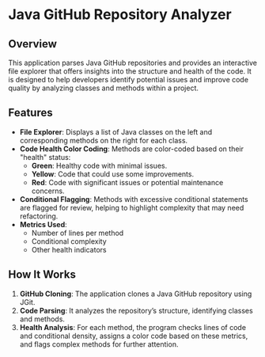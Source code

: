 # Java GitHub Repository Analyzer

## Overview

This application parses Java GitHub repositories and provides an interactive file explorer that offers insights into the structure and health of the code. It is designed to help developers identify potential issues and improve code quality by analyzing classes and methods within a project.

## Features

- **File Explorer**: Displays a list of Java classes on the left and corresponding methods on the right for each class.
- **Code Health Color Coding**: Methods are color-coded based on their "health" status:
  - **Green**: Healthy code with minimal issues.
  - **Yellow**: Code that could use some improvements.
  - **Red**: Code with significant issues or potential maintenance concerns.
- **Conditional Flagging**: Methods with excessive conditional statements are flagged for review, helping to highlight complexity that may need refactoring.
- **Metrics Used**:
  - Number of lines per method
  - Conditional complexity
  - Other health indicators

## How It Works

1. **GitHub Cloning**: The application clones a Java GitHub repository using JGit.
2. **Code Parsing**: It analyzes the repository’s structure, identifying classes and methods.
3. **Health Analysis**: For each method, the program checks lines of code and conditional density, assigns a color code based on these metrics, and flags complex methods for further attention.
